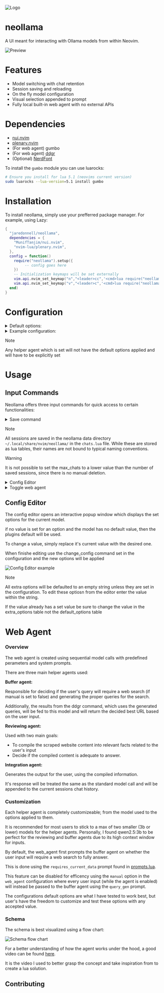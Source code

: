  ![Logo](/better_logo.png)

# neollama
A UI meant for interacting with Ollama models from within Neovim.

![Preview](/preview.jpg)

# Features
- Model switching with chat retention
- Session saving and reloading
- On the fly model configuration
- Visual selection appended to prompt
- Fully local built-in web agent with no external APIs

# Dependencies
- [nui.nvim](https://github.com/MunifTanjim/nui.nvim)
- [plenary.nvim](https://github.com/nvim-lua/plenary.nvim)
- (For web agent) gumbo
- (For web agent) [ddgr](https://github.com/jarun/ddgr)
- (Optional) [NerdFont](https://www.nerdfonts.com/)

To install the `gumbo` module you can use luarocks:
```bash
# Ensure you install for lua 5.1 (neovims current version)
sudo luarocks --lua-version=5.1 install gumbo
```

# Installation
To install neollama, simply use your prefferred package manager. For example, using Lazy:
```lua
{
  "jaredonnell/neollama",
  dependencies = {
    "MunifTanjim/nui.nvim",
    "nvim-lua/plenary.nvim",
  },
  config = function()
    require("neollama").setup({
         -- config goes here
    })
    -- Initialization keymaps will be set externally
    vim.api.nvim_set_keymap("n","<leader>cc",'<cmd>lua require("neollama").initialize()<CR>',{ noremap = true, silent = true })
    vim.api.nvim_set_keymap("v","<leader>c",'<cmd>lua require("neollama").initialize()<CR>',{ noremap = true, silent = true })
  end)
}
```

# Configuration

<details>
  <summary>Default options:</summary>

  ```lua
  {
    autoscroll = true,
    hide_cursor = true, -- Decides if cursor will be hidden in menu windows
    max_chats = 10, -- Maximum number of persistent sessions
    hide_pasted_text = true, -- Appended visual selection will be hidden from chat window if set to true
    local_port = "http://localhost:11434/api", -- Endpoint must include /api not just the port
    params = {
      model = "llama3.1", -- Must be changed If llama3.1 is not available
      stream = false,
      default_options = { -- If a default setting is not explicitly set the models default will be used instead
        mirostat = 0,
        mirostat_eta = 0.1,
        mirostat_tau = 5.0,
        num_ctx = 2048,
        repeat_last_n = 64,
        repeat_penalty = 1.1,
        temperature = 0.8,
        seed = 0,
        tfs_z = 1.0,
        num_predict = 128,
        top_k = 40,
        top_p = 40,
      },
      extra_opts = {
        -- Visit https://github.com/ollama/ollama/blob/main/docs/api.md for example values
        num_keep = "",
        typical_p = "",
        presence_penalty = "",
        frequency_penalty = "",
        penalize_newline = "",
        numa = "",
        num_batch = "",
        num_gpu = "",
      },
    },
    web_agent = { -- See `Web Agent` section for more details
      enabled = true, -- Default option for new sessions
      manual = false,
      include_sources = true, -- Append sources or queries to chat response
      include_queries = true,
      spinner_hl = { link = "Comment" },
      user_agent = -- User-Agent header to simulate browser
      "Mozilla/5.0 (X11; Linux x86_64) AppleWebKit/537.36 (KHTML, like Gecko) Chrome/96.0.4664.110 Safari/537.36",
      timeout = 15,
      content_limit = 4000, -- Word count limit for scraped content
      retry_count = 3, -- Attempts to retry a single URL before continuing
      agent_models = { -- Customize the helper agents
        use_current = true, -- If true then the below config will be ignored
        buffer_agent = { model = "llama3.2" },
        reviewing_agent = {
          model = "llama3.2",
          options = {
            num_ctx = 4096,
            temperature = 0.2,
            top_p = 0.1,
          },
        },
        integration_agent = {
          model = "llama3.1",
          options = {
            num_ctx = 4096,
          },
        },
      },
    },
    layout = {
      border = {
        default = "rounded", -- single|double|rounded|solid
      },
      size = {
        width = "70%", -- Size and position can be percent string or integer
        height = "80%",
      },
      position = "50%",
      hl = {
        title = { link = "Comment" },
        default_border = { link = "FloatBorder" },
      },
      popup = {
        hl = {
          user_header = { link = "Keyword" },
          model_header = { link = "Function" },
          virtual_text = { link = "Conditional" },
        },
        virtual_text = { "╒", "│", "╘" }, -- The text which encapsulates the model response
      },
      input = {
        icon = ">",
        hl = { link = "Comment"}, -- Controls the highlight given to the user input in the main chat window
      },
      model_picker = {
        icon = "",
        hl = { link = "Keyword" },
      },
      session_picker = {
        default_icon = "󰄰 ",
        current_icon = "󰄴 ",
        current_hl = { link = "Keyword" },
        default_hl = { link = "Comment" },
      },
    },
    keymaps = {
      -- These keymaps will only be applied when within neollama session and will be reverted when the session is hidden or closed
      toggle_layout = "<leader>ct",
      window_next = "}",
      window_prev = "{",
      change_config = "<leader>cs",
    },
  }
  ```
</details>

<details>
  <summary>Example configuration:</summary>
  
  ```lua
  {
    params = {
      model = "llama3.1:latest",
      stream = true,
    },
    web_agent = {
      agent_models = {
        use_current = false,
        buffer_agent = { model = "qwen2.5:3b" },
        reviewing_agent = { model = "qwen2.5:3b", options = { num_ctx = 4096 } },
        -- You can set any agent to use the current model using this global
        -- Any options applied to an agent using this global will not be applied to the sessions current model
        integration_agent = { model = _G.NeollamaModel, options = { temperature = 0.5 } }
      },
    },
    layout = {
      border = {
        default = "double",
      },
      input = {
        hl = { fg = "#C9C7CD", bold = true, italic = true },
      },
    },
  }
  ```
</details>

> [!NOTE]
> 
> Any helper agent which is set will not have the default options applied and will have to be explicitly set

# Usage

## Input Commands
Neollama offers three input commands for quick access to certain functionalities:

<details>
  <summary>Save command</summary>
  
  Using `/s` from the input window you are able to save the current session. 
  
  Saving the session saves all aspects of the current session including the current model with set parameters and the current chat history. 

  If ypu attempt to save a chat and the `max_xhats` limit has been reached, you'll be prompted to overwrite an existing session which will then be lost.
</details>

> [!NOTE]
>
> All sessions are saved in the neollama data directory `~/.local/share/nvim/neollama/` in the `chats.lua` file. While these are stored as lua tables, their names are not bound to typical naming conventions.

> [!WARNING]
> 
> It is not possible to set the max_chats to a lower value than the number of saved sessions, since there is no manual deletion.

<details>
  <summary>Config Editor</summary>

  
  The `/c` command allows you to enter the config editor for on-the-fly tuning of model parameters. 

  See [Config Editor](#config-editor) section for more details.
  
</details>

<details>
  <summary>Toggle web agent</summary>

  The `/w` command toggles the web_agent. The current status of the web agent is denoted by the symbol next to the model name in the main chat window.
  
</details>

## Config Editor
The config editor opens an interactive popup window which displays the set options for the current model. 

if no value is set for an option and the model has no default value, then the plugins default will be used. 

To change a value, simply replace it's current value with the desired one. 

When finishe editing use the change_config command set in the configuration and the new options will be applied

![Config Editor example](/config_editor.jpg)

> [!NOTE]
>
> All extra options will be defaulted to an empty string unless they are set in the configuration. To edit these optiosn from the editor enter the value within the string.
>
> If the value already has a set value be sure to change the value in the extra_options table not the default_options table

# Web Agent

### Overview
The web agent is created using sequential model calls with predefined perameters and system prompts. 

There are three main helper agents used:

**Buffer agent:**

Responsible for deciding if the user's query will require a web search (if manual is set to false) and generating the proper queries for the search. 

Additionally, the results from the ddgr command, which uses the generated queries, will be fed to this model and will return the decided best URL based on the user input.

**Reviewing agent:**

Used with two main goals:
  - To compile the scraped website content into relevant facts related to the user's input
  - Decide if the compiled content is adequate to answer. 

**Integration agent:**

Generates the output for the user, using the compiled information. 

It's response will be treated the same as the standard model call and will be appended to the current sessions chat history.

### Customization
Each helper agent is completely customizeable; from the model used to the options applied to them.

It is recommended for most users to stick to a max of two smaller (3b or lower) models for the helper agents. Personally, I found qwen2.5:3b to be perfect for the reviewing and buffer agents due to its high context window for inputs.

By default, the web_agent first prompts the buffer agent on whether the user input will require a web search to fully answer.

This is done using the `requires_current_data` prompt found in [prompts.lua](/lua/neollama/web_agent/prompts.lua). 

This feature can be disabled for efficency using the `manual` option in the `web_agent` configuration where every user input (while the agent is enabled) will instead be passed to the buffer agent using the `query_gen` prompt.

The configurations default options are what I have tested to work best, but user's have the freedom to customize and test these options with any accepted value.

### Schema
The schema is best visualized using a flow chart:

![Schema flow chart](/schema.png)

For a better understanding of how the agent works under the hood, a good video can be found [here](https://www.youtube.com/watch?v=ZE6t9trCRnw).

It is the video I used to better grasp the concept and take inspiration from to create a lua solution.

## Contributing

